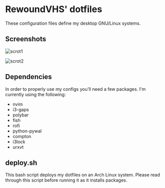 # RewoundVHS' dotfiles

These configuration files define my desktop GNU/Linux systems.

## Screenshots

![scrot1](https://user-images.githubusercontent.com/23706925/46371416-4f04c580-c656-11e8-840c-6ffbd1fbdf9c.png)

![scrot2](https://user-images.githubusercontent.com/23706925/46371127-7f982f80-c655-11e8-8865-b8cf1ebae6ff.png)

## Dependencies

In order to properly use my configs you'll need a few packages. I'm currently using the following:
- nvim
- i3-gaps
- polybar
- fish
- rofi
- python-pywal
- compton
- i3lock
- urxvt

## deploy.sh

This bash script deploys my dotfiles on an Arch Linux system. Please read through this script before running it as it installs packages.
